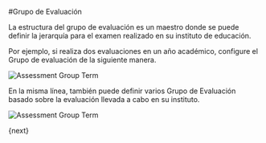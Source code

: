#Grupo de Evaluación

La estructura del grupo de evaluación es un maestro donde se puede definir la jerarquía para el examen realizado en su instituto de educación.

Por ejemplo, si realiza dos evaluaciones en un año académico, configure el Grupo de evaluación de la siguiente manera.

<img class="screenshot" alt="Assessment Group Term" src="/docs/assets/img/education/assessment/assessment-group-term.png">

En la misma línea, también puede definir varios Grupo de Evaluación basado sobre la evaluación llevada a cabo en su instituto.

<img class="screenshot" alt="Assessment Group Term" src="/docs/assets/img/education/assessment/assessment-group-details.png">

{next}
